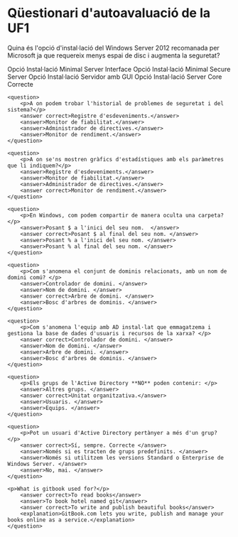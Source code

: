 # Qüestionari d'autoavaluació de la UF1

<quiz name="">
    <question>
        <p>Quina és l'opció d'instal·lació del Windows Server 2012 recomanada per Microsoft ja que requereix menys espai de disc i augmenta la seguretat?  </p>
        <answer>Opció Instal·lació Minimal Server Interface </answer>
        <answer>Opció Instal·lació Minimal Secure Server </answer>
        <answer>Opció Instal·lació Servidor amb GUI </answer>
        <answer correct>Opció Instal·lació Server Core Correcte </answer>
    </question>

    <question>
        <p>A on podem trobar l'historial de problemes de seguretat i del sistema?</p>
        <answer correct>Registre d'esdeveniments.</answer>
        <answer>Monitor de fiabilitat.</answer>
        <answer>Administrador de directives.</answer>
        <answer>Monitor de rendiment.</answer>
    </question>
    
    <question>
        <p>A on se'ns mostren gràfics d'estadístiques amb els paràmetres que li indiquem?</p>
        <answer>Registre d'esdeveniments.</answer>
        <answer>Monitor de fiabilitat.</answer>
        <answer>Administrador de directives.</answer>
        <answer correct>Monitor de rendiment.</answer>
    </question>
    
    <question>
        <p>En Windows, com podem compartir de manera oculta una carpeta?</p>
        <answer>Posant $ a l'inici del seu nom.  </answer>
        <answer correct>Posant $ al final del seu nom. </answer>
        <answer>Posant % a l'inici del seu nom. </answer>
        <answer>Posant % al final del seu nom. </answer>
    </question>  
    
    <question>
        <p>Com s'anomena el conjunt de dominis relacionats, amb un nom de domini comú? </p>
        <answer>Controlador de domini. </answer>
        <answer>Nom de domini. </answer>
        <answer correct>Arbre de domini. </answer>
        <answer>Bosc d'arbres de dominis. </answer>
    </question>
    
    <question>
        <p>Com s'anomena l'equip amb AD instal·lat que emmagatzema i gestiona la base de dades d'usuaris i recursos de la xarxa? </p>
        <answer correct>Controlador de domini. </answer>
        <answer>Nom de domini. </answer>
        <answer>Arbre de domini. </answer>
        <answer>Bosc d'arbres de dominis. </answer>
    </question>

    <question>
        <p>Els grups de l'Active Directory **NO** poden contenir: </p>
        <answer>Altres grups. </answer>
        <answer correct>Unitat organitzativa.</answer>
        <answer>Usuaris. </answer>
        <answer>Equips. </answer>
    </question>
    
    <question>
        <p>Pot un usuari d'Active Directory pertànyer a més d'un grup? </p>
        <answer correct>Sí, sempre. Correcte </answer>
        <answer>Només si es tracten de grups predefinits. </answer>
        <answer>Només si utilitzem les versions Standard o Enterprise de Windows Server. </answer>
        <answer>No, mai. </answer>
    </question>


<question>
<p> </p>
<answer> </answer>
<answer> </answer>
<answer> </answer>
<answer> </answer>
</question>







    
    
    <p>What is gitbook used for?</p>
        <answer correct>To read books</answer>
        <answer>To book hotel named git</answer>
        <answer correct>To write and publish beautiful books</answer>
        <explanation>GitBook.com lets you write, publish and manage your books online as a service.</explanation>
    </question>
</quiz>